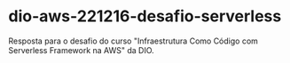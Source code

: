 # dio-aws-221216-desafio-serverless
Resposta para o desafio do curso "Infraestrutura Como Código com Serverless Framework na AWS" da DIO.
